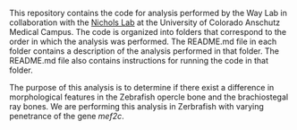 This repository contains the code for analysis performed by the Way Lab in collaboration with the [Nichols Lab](https://www.nicholslab.org/) at the University of Colorado Anschutz Medical Campus. The code is organized into folders that correspond to the order in which the analysis was performed. The README.md file in each folder contains a description of the analysis performed in that folder. The README.md file also contains instructions for running the code in that folder.


The purpose of this analysis is to determine if there exist a difference in morphological features in the Zebrafish opercle bone and the brachiostegal ray bones. We are performing this analysis in Zerbrafish with varying penetrance of the gene *mef2c*.
